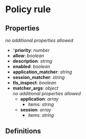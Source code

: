 # Policy rule

<!-- markdownlint-disable MD036 -->

## Properties

*no additional properties allowed*

- ⁺**priority**: *number*
- **allow**: *boolean*
- **description**: *string*
- **enabled**: *boolean*
- **application_matcher**: *string*
- **session_matcher**: *string*
- **tls_inspect**: *boolean*
- **matcher_args**: *object*
  <br>*no additional properties allowed*
  - **application**: *array*
    - items: *string*
  - **session**: *array*
    - items: *string*

## Definitions

